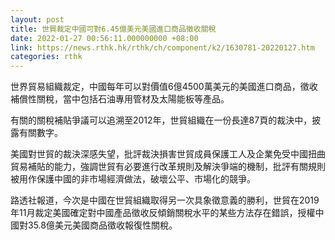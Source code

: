 ```yaml
---
layout: post
title: 世貿裁定中國可對6.45億美元美國進口商品徵收關稅
date: 2022-01-27 00:56:11.000000000 +08:00
link: https://news.rthk.hk/rthk/ch/component/k2/1630781-20220127.htm
categories: rthk
---
```


世界貿易組織裁定，中國每年可以對價值6億4500萬美元的美國進口商品，徵收補償性關稅，當中包括石油專用管材及太陽能板等產品。

有關的關稅補貼爭議可以追溯至2012年，世貿組織在一份長達87頁的裁決中，披露有關數字。

美國對世貿的裁決深感失望，批評裁決損害世貿成員保護工人及企業免受中國扭曲貿易補貼的能力，強調世貿有必要進行改革規則及解決爭端的機制，批評有關規則被用作保護中國的非市場經濟做法，破壞公平、市場化的競爭。

路透社報道，今次是中國在世貿組織取得另一次具象徵意義的勝利，世貿在2019年11月裁定美國確定對中國產品徵收反傾銷關稅水平的某些方法存在錯誤，授權中國對35.8億美元美國商品徵收報復性關稅。
